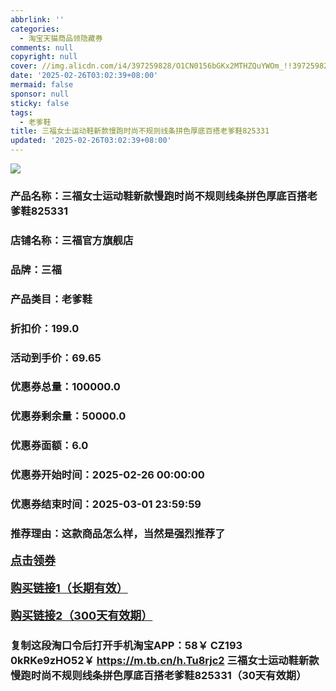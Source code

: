 ```yaml
---
abbrlink: ''
categories:
  - 淘宝天猫商品领隐藏券
comments: null
copyright: null
cover: //img.alicdn.com/i4/397259828/O1CN0156bGKx2MTHZQuYWOm_!!397259828.jpg
date: '2025-02-26T03:02:39+08:00'
mermaid: false
sponsor: null
sticky: false
tags:
  - 老爹鞋
title: 三福女士运动鞋新款慢跑时尚不规则线条拼色厚底百搭老爹鞋825331
updated: '2025-02-26T03:02:39+08:00'
--- 
```


![](//img.alicdn.com/i4/397259828/O1CN0156bGKx2MTHZQuYWOm_!!397259828.jpg)

### 产品名称：三福女士运动鞋新款慢跑时尚不规则线条拼色厚底百搭老爹鞋825331
### 店铺名称：三福官方旗舰店
### 品牌：三福
### 产品类目：老爹鞋
### 折扣价：199.0
### 活动到手价：69.65
### 优惠券总量：100000.0
### 优惠券剩余量：50000.0
### 优惠券面额：6.0
### 优惠券开始时间：2025-02-26 00:00:00	
### 优惠券结束时间：2025-03-01 23:59:59	
### 推荐理由：这款商品怎么样，当然是强烈推荐了

<p style="font-size: 18px; font-weight: bold;">
  <a href="https://uland.taobao.com/coupon/edetail?e=9%2B9vNMbpzLKlhHvvyUNXZfh8CuWt5YH5OVuOuRD5gLJMmdsrkidbOWBzzpT26idJd%2BhREkfxgJyj3IeABMnCDAxdciuubPwefdaFSLlfYWZo2MMC%2F6Vf8kdXxveVLyIlRSHvQe2jOLZ9pbNCYX0I%2BPP%2BWUTgK%2F%2B0I%2BtaUgbudUxA%2B536asYsLWVfKa%2BhVnNDMtTzZl%2BMFf77njXp6tunwZjB6TX2HR3QQ5WKStDdyeTLAJho1Tgm24y1rRo98IyIzxHHRjXbSzC3GXpSbfs48qaohe6JsIs%2BbBC9SXGiS1N0kVYZvgPSioKqOIhFn53C9pILCoZ%2B%2FH9%2BOHfs5nLQGA%3D%3D&traceId=0b0d7bc517407225632653497d12f7&union_lens=lensId%3AOPT%401740722568%4021056034_0de8_1954b267ed1_62d8%4001%40eyJmbG9vcklkIjo3MzM1NH0ie" target="_blank">点击领券</a>
</p>
<p style="font-size: 18px; font-weight: bold;">
  <a href="https://s.click.taobao.com/t?e=m%3D2%26s%3DcaoNjsHgXkVw4vFB6t2Z2ueEDrYVVa64K7Vc7tFgwiHjf2vlNIV67k2Uw6Vjz9mVPLNzIt%2Fz56j3ID%2FV1RqsF4wnCJeELi4I%2FIEn%2BS1IjHAB0ghlTd7WlZVm%2FOAUUFw71qrpxiwMoCNxc1AtbZGVS6Vrfyv%2BsXwUd%2FlwH6uUtbuMHuv7RoNv0Q0jFsbsQ7KW83W8ZqMG2LMrBLuSmlumBkjkgrLzmE8QJiG6jCip%2Fw0WNRr00rU9rXooujVCweuWozvQCWI2PAlyfsBFZDqhxXSFvSTZM%2B%2F4A13NwUW6D5uQM41hzf7OfAfIO34ld5Z1PuUKMILxyTw%3D" target="_blank">购买链接1（长期有效）</a>
</p>
<p style="font-size: 18px; font-weight: bold;">
  <a href="https://s.click.taobao.com/CbsdVNs" target="_blank">购买链接2（300天有效期）</a>
</p>

### 复制这段淘口令后打开手机淘宝APP：58￥ CZ193 0kRKe9zHO52￥ https://m.tb.cn/h.Tu8rjc2  三福女士运动鞋新款慢跑时尚不规则线条拼色厚底百搭老爹鞋825331（30天有效期）
